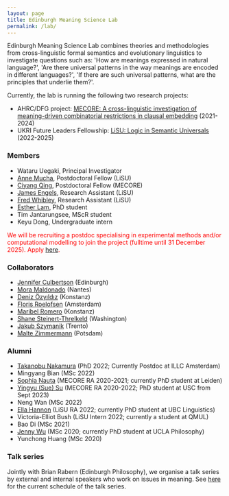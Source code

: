 ```yaml
---
layout: page
title: Edinburgh Meaning Science Lab
permalink: /lab/
---
```


Edinburgh Meaning Science Lab combines theories and methodologies from
cross-linguistic formal semantics and evolutionary linguistics to investigate
questions such as: 'How are meanings expressed in natural language?', 'Are there
universal patterns in the way meanings are encoded in different languages?',
'If there are such universal patterns, what are the principles that underlie
them?'.

Currently, the lab is running the following two research projects: 

- AHRC/DFG project: [MECORE: A cross-linguistic investigation of meaning-driven combinatorial restrictions in clausal embedding](https://wuegaki.ppls.ed.ac.uk/mecore/) (2021-2024)
- UKRI Future Leaders Fellowship: [LiSU: Logic in Semantic Universals](http://www.wataruuegaki.com/flf/) (2022-2025)

### Members

- Wataru Uegaki, Principal Investigator
- [Anne Mucha](https://scholar.google.com/citations?user=R4g8pBAAAAAJ&hl=en&oi=ao), Postdoctoral Fellow (LiSU)
- [Ciyang Qing](https://sites.google.com/site/qciyang/), Postdoctoral Fellow (MECORE)
- [James Engels](https://uk.linkedin.com/in/james-engels), Research Assistant (LiSU)
- [Fred Whibley](https://uk.linkedin.com/in/fred-whibley-ab0310192), Research Assistant (LiSU)
- [Esther Lam](https://www.ed.ac.uk/profile/esther-lam), PhD student
- Tim Jantarungsee, MScR student
- Keyu Dong, Undergraduate intern

<span style="color:red">We will be recruiting a postdoc specialising in experimental methods and/or computational modelling to join the project (fulltime until 31 December 2025). Apply [here](https://elxw.fa.em3.oraclecloud.com/hcmUI/CandidateExperience/en/sites/CX_1001/job/7002).<span style="color:red"> 

### Collaborators

- [Jennifer Culbertson](http://jennifer-culbertson.github.io/) (Edinburgh)
- [Mora Maldonado](https://moramaldonado.github.io/) (Nantes)
- [Deniz Özyıldız](https://deniz.fr/) (Konstanz)
- [Floris Roelofsen](https://www.florisroelofsen.com/) (Amsterdam)
- [Maribel Romero](https://ling.sprachwiss.uni-konstanz.de/pages/home/romero/index.html) (Konstanz)
- [Shane Steinert-Threlkeld](https://www.shane.st) (Washington)
- [Jakub Szymanik](https://jakubszymanik.com/) (Trento)
- [Malte Zimmermann](https://www.ling.uni-potsdam.de/~zimmermann/) (Potsdam)

### Alumni

- [Takanobu Nakamura](https://takanobunakamura.github.io/) (PhD 2022; Currently Postdoc at ILLC Amsterdam)
- Mingyang Bian (MSc 2022)
- [Sophia Nauta](https://nl.linkedin.com/in/sophianauta) (MECORE RA 2020-2021; currently PhD student at Leiden)
- [Yingyu (Sue) Su](https://cn.linkedin.com/in/suyingyu/en) (MECORE RA 2020-2022; PhD student at USC from Sept 2023)
- Neng Wan (MSc 2022)
- [Ella Hannon](https://linguistics.ubc.ca/profile/ella-hannon/) (LiSU RA 2022; currently PhD student at UBC Linguistics)
- Victoria-Elliot Bush (LiSU Intern 2022; currently a student at QMUL)
- Bao Di (MSc 2021)
- [Jenny Wu](https://philosophy.ucla.edu/person/jenny-wu/) (MSc 2020; currently PhD student at UCLA Philosophy)
- Yunchong Huang (MSc 2020)

### Talk series

Jointly with Brian Rabern (Edinburgh Philosophy), we organise a talk series by
external and internal speakers who work on issues in meaning. See
[here](https://brianrabern.github.io/emsg/index.html) for the current schedule of
the talk series.
